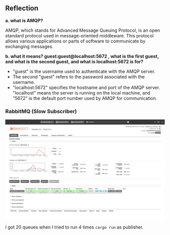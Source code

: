 ## Reflection

**a. what is AMQP?**

AMQP, which stands for Advanced Message Queuing Protocol, is an open standard protocol used in message-oriented middleware. This protocol allows various applications or parts of software to communicate by exchanging messages.

**b. what it means? guest:guest@localhost:5672 , what is the first guest, and what is the second guest, and what is localhost:5672 is for?**
- "guest" is the username used to authenticate with the AMQP server.
- The second "guest" refers to the password associated with the username.
- "localhost:5672" specifies the hostname and port of the AMQP server. "localhost" means the server is running on the local machine, and "5672" is the default port number used by AMQP for communication.

### RabbitMQ (Slow Subscriber)
   ![image](./img/RabbitMQ(Slow_Subscriber).png)

I got 20 queues when I tried to run 4 times `cargo run` as publisher.
